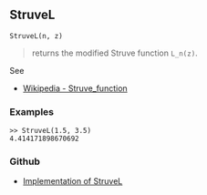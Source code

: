 ## StruveL

```
StruveL(n, z)
```

> returns the modified Struve function `L_n(z)`.

See
* [Wikipedia - Struve_function](https://en.wikipedia.org/wiki/Struve_function)

### Examples

```  
>> StruveL(1.5, 3.5)
4.414171898670692
```
  

### Github

* [Implementation of StruveL](https://github.com/axkr/symja_android_library/blob/master/symja_android_library/matheclipse-core/src/main/java/org/matheclipse/core/builtin/SpecialFunctions.java#L1769) 
